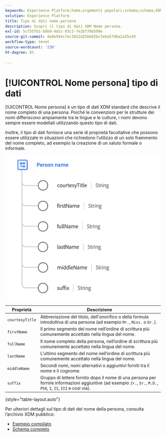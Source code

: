 ```yaml
---
keywords: Experience Platform;home;argomenti popolari;schema;schema;XDM;campi;schemi;schemi;fullName;xdm:fullName;nome persona;nome;tipo dati;tipo dati;tipo dati;
solution: Experience Platform
title: Tipo di dati nome persona
description: Scopri il tipo di dati XDM Nome persona.
exl-id: 5cf55fb1-b6b0-4d1c-93c3-7e2b7766599e
source-git-commit: de8e944cfec3b52d25bb02bcfebe57d6a2a35e39
workflow-type: tm+mt
source-wordcount: '230'
ht-degree: 6%

---
```


# [!UICONTROL Nome persona] tipo di dati

[!UICONTROL Nome persona] è un tipo di dati XDM standard che descrive il nome completo di una persona. Poiché le convenzioni per le strutture dei nomi differiscono ampiamente tra le lingue e le culture, i nomi devono sempre essere modellati utilizzando questo tipo di dati.

Inoltre, il tipo di dati fornisce una serie di proprietà facoltative che possono essere utilizzate in situazioni che richiedono l’utilizzo di un solo frammento del nome completo, ad esempio la creazione di un saluto formale o informale.

<img src="../images/data-types/person-name.png" width="500" /><br />

| Proprietà | Descrizione |
| --- | --- |
| `courtesyTitle` | Abbreviazione del titolo, dell&#39;onorifico o della formula introduttiva di una persona (ad esempio `Mr.`, `Miss.` o `Dr.`). |
| `firstName` | Il primo segmento del nome nell’ordine di scrittura più comunemente accettato nella lingua del nome. |
| `fullName` | Il nome completo della persona, nell’ordine di scrittura più comunemente accettato nella lingua del nome. |
| `lastName` | L’ultimo segmento del nome nell’ordine di scrittura più comunemente accettato nella lingua del nome. |
| `middleName` | Secondi nomi, nomi alternativi o aggiuntivi forniti tra il nome e il cognome. |
| `suffix` | Gruppo di lettere fornito dopo il nome di una persona per fornire informazioni aggiuntive (ad esempio `Jr.`, `Sr.`, `M.D.`, `PhD`, `I`, `II`, `III` e così via). |

{style="table-layout:auto"}

Per ulteriori dettagli sul tipo di dati del nome della persona, consulta l’archivio XDM pubblico:

* [Esempio compilato](https://github.com/adobe/xdm/blob/master/components/datatypes/person/person-name.example.1.json)
* [Schema completo](https://github.com/adobe/xdm/blob/master/components/datatypes/person/person-name.schema.json)
